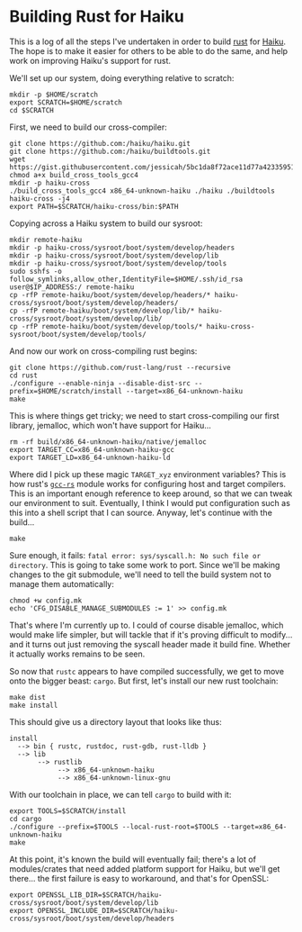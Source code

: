 Building Rust for Haiku
=======================

This is a log of all the steps I've undertaken in order to build [rust](https://www.rust-lang.org/) for
[Haiku](https://www.haiku-os.org/). The hope is to make it easier for others to be able to do the same,
and help work on improving Haiku's support for rust.

We'll set up our system, doing everything relative to scratch:
```
mkdir -p $HOME/scratch
export SCRATCH=$HOME/scratch
cd $SCRATCH
```

First, we need to build our cross-compiler:
```
git clone https://github.com:/haiku/haiku.git
git clone https://github.com:/haiku/buildtools.git
wget https://gist.githubusercontent.com/jessicah/5bc1da8f72ace11d77a42335951242e6/raw/0b5a25f45622df8c21397df561e562fed0e5166b/build_cross_tools_gcc4
chmod a+x build_cross_tools_gcc4
mkdir -p haiku-cross
./build_cross_tools_gcc4 x86_64-unknown-haiku ./haiku ./buildtools haiku-cross -j4
export PATH=$SCRATCH/haiku-cross/bin:$PATH
```

Copying across a Haiku system to build our sysroot:
```
mkdir remote-haiku
mkdir -p haiku-cross/sysroot/boot/system/develop/headers
mkdir -p haiku-cross/sysroot/boot/system/develop/lib
mkdir -p haiku-cross/sysroot/boot/system/develop/tools
sudo sshfs -o follow_symlinks,allow_other,IdentityFile=$HOME/.ssh/id_rsa user@$IP_ADDRESS:/ remote-haiku
cp -rfP remote-haiku/boot/system/develop/headers/* haiku-cross/sysroot/boot/system/develop/headers/
cp -rfP remote-haiku/boot/system/develop/lib/* haiku-cross/sysroot/boot/system/develop/lib/
cp -rfP remote-haiku/boot/system/develop/tools/* haiku-cross-sysroot/boot/system/develop/tools/
```

And now our work on cross-compiling rust begins:
```
git clone https://github.com/rust-lang/rust --recursive
cd rust
./configure --enable-ninja --disable-dist-src --prefix=$HOME/scratch/install --target=x86_64-unknown-haiku
make
```

This is where things get tricky; we need to start cross-compiling our first library, jemalloc, which won't have
support for Haiku...
```
rm -rf build/x86_64-unknown-haiku/native/jemalloc
export TARGET_CC=x86_64-unknown-haiku-gcc
export TARGET_LD=x86_64-unknown-haiku-ld
```

Where did I pick up these magic `TARGET_xyz` environment variables? This is how rust's
[`gcc-rs`](https://github.com/alexcrichton/gcc-rs) module works for configuring host and target compilers. This
is an important enough reference to keep around, so that we can tweak our environment to suit. Eventually, I
think I would put configuration such as this into a shell script that I can source. Anyway, let's continue with
the build...
```
make
```

Sure enough, it fails: `fatal error: sys/syscall.h: No such file or directory`. This is going to take some work
to port. Since we'll be making changes to the git submodule, we'll need to tell the build system not to manage
them automatically:
```
chmod +w config.mk
echo 'CFG_DISABLE_MANAGE_SUBMODULES := 1' >> config.mk
```

That's where I'm currently up to. I could of course disable jemalloc, which would make life simpler, but will
tackle that if it's proving difficult to modify... and it turns out just removing the syscall header made it
build fine. Whether it actually works remains to be seen.

So now that `rustc` appears to have compiled successfully, we get to move onto the bigger beast: `cargo`. But first,
let's install our new rust toolchain:
```
make dist
make install
```

This should give us a directory layout that looks like thus:
```
install
  --> bin { rustc, rustdoc, rust-gdb, rust-lldb }
  --> lib
       --> rustlib
            --> x86_64-unknown-haiku
            --> x86_64-unknown-linux-gnu
```

With our toolchain in place, we can tell `cargo` to build with it:
```
export TOOLS=$SCRATCH/install
cd cargo
./configure --prefix=$TOOLS --local-rust-root=$TOOLS --target=x86_64-unknown-haiku
make
```

At this point, it's known the build will eventually fail; there's a lot of modules/crates that need added platform
support for Haiku, but we'll get there... the first failure is easy to workaround, and that's for OpenSSL:
```
export OPENSSL_LIB_DIR=$SCRATCH/haiku-cross/sysroot/boot/system/develop/lib
export OPENSSL_INCLUDE_DIR=$SCRATCH/haiku-cross/sysroot/boot/system/develop/headers
```
